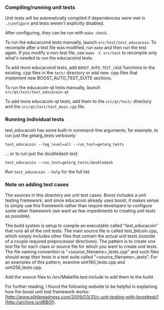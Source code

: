 ### Compiling/running unit tests

Unit tests will be automatically compiled if dependencies were met in `./configure`
and tests weren't explicitly disabled.

After configuring, they can be run with `make check`.

To run the educacoind tests manually, launch `src/test/test_educacoin`. To recompile
after a test file was modified, run `make` and then run the test again. If you
modify a non-test file, use `make -C src/test` to recompile only what's needed
to run the educacoind tests.

To add more educacoind tests, add `BOOST_AUTO_TEST_CASE` functions to the existing
.cpp files in the `test/` directory or add new .cpp files that
implement new BOOST_AUTO_TEST_SUITE sections.

To run the educacoin-qt tests manually, launch `src/qt/test/test_educacoin-qt`

To add more educacoin-qt tests, add them to the `src/qt/test/` directory and
the `src/qt/test/test_main.cpp` file.

### Running individual tests

test_educacoin has some built-in command-line arguments; for
example, to run just the getarg_tests verbosely:

    test_educacoin --log_level=all --run_test=getarg_tests

... or to run just the doubledash test:

    test_educacoin --run_test=getarg_tests/doubledash

Run `test_educacoin --help` for the full list.

### Note on adding test cases

The sources in this directory are unit test cases.  Boost includes a
unit testing framework, and since educacoin already uses boost, it makes
sense to simply use this framework rather than require developers to
configure some other framework (we want as few impediments to creating
unit tests as possible).

The build system is setup to compile an executable called "test_educacoin"
that runs all of the unit tests.  The main source file is called
test_bitcoin.cpp, which simply includes other files that contain the
actual unit tests (outside of a couple required preprocessor
directives).  The pattern is to create one test file for each class or
source file for which you want to create unit tests.  The file naming
convention is "<source_filename>_tests.cpp" and such files should wrap
their tests in a test suite called "<source_filename>_tests".  For an
examples of this pattern, examine uint160_tests.cpp and
uint256_tests.cpp.

Add the source files to /src/Makefile.test.include to add them to the build.

For further reading, I found the following website to be helpful in
explaining how the boost unit test framework works:
[http://www.alittlemadness.com/2009/03/31/c-unit-testing-with-boosttest/](http://archive.is/dRBGf).
